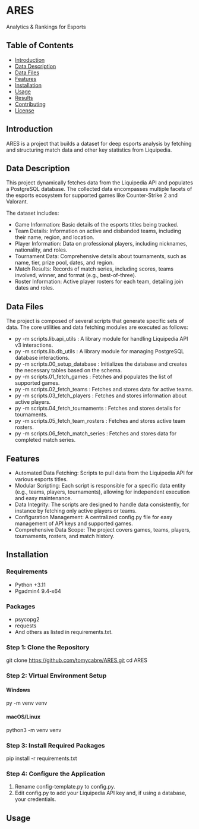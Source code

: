 # ARES
Analytics &amp; Rankings for Esports

## Table of Contents
- [Introduction](#introduction)
- [Data Description](#data-description)
- [Data Files](#data-files)
- [Features](#features)
- [Installation](#installation)
- [Usage](#usage)
- [Results](#results)
- [Contributing](#contributing)
- [License](#license)

## Introduction
ARES is a project that builds a dataset for deep esports analysis by fetching and structuring match data and other key statistics from Liquipedia.

## Data Description
This project dynamically fetches data from the Liquipedia API and populates a PostgreSQL database. The collected data encompasses multiple facets of the esports ecosystem for supported games like Counter-Strike 2 and Valorant.

The dataset includes:
- Game Information: Basic details of the esports titles being tracked.
- Team Details: Information on active and disbanded teams, including their name, region, and location.
- Player Information: Data on professional players, including nicknames, nationality, and roles.
- Tournament Data: Comprehensive details about tournaments, such as name, tier, prize pool, dates, and region.
- Match Results: Records of match series, including scores, teams involved, winner, and format (e.g., best-of-three).
- Roster Information: Active player rosters for each team, detailing join dates and roles.

## Data Files
The project is composed of several scripts that generate specific sets of data. The core utilities and data fetching modules are executed as follows:
- py -m scripts.lib.api_utils : A library module for handling Liquipedia API v3 interactions. 
- py -m scripts.lib.db_utils : A library module for managing PostgreSQL database interactions. 
- py -m scripts.00_setup_database : Initializes the database and creates the necessary tables based on the schema. 
- py -m scripts.01_fetch_games : Fetches and populates the list of supported games. 
- py -m scripts.02_fetch_teams : Fetches and stores data for active teams. 
- py -m scripts.03_fetch_players : Fetches and stores information about active players. 
- py -m scripts.04_fetch_tournaments : Fetches and stores details for tournaments. 
- py -m scripts.05_fetch_team_rosters : Fetches and stores active team rosters.
- py -m scripts.06_fetch_match_series : Fetches and stores data for completed match series.

## Features
- Automated Data Fetching: Scripts to pull data from the Liquipedia API for various esports titles.
- Modular Scripting: Each script is responsible for a specific data entity (e.g., teams, players, tournaments), allowing for independent execution and easy maintenance.
- Data Integrity: The scripts are designed to handle data consistently, for instance by fetching only active players or teams.
- Configuration Management: A centralized config.py file for easy management of API keys and supported games.
- Comprehensive Data Scope: The project covers games, teams, players, tournaments, rosters, and match history.

## Installation
### Requirements
- Python +3.11
- Pgadmin4 9.4-x64
### Packages
- psycopg2
- requests
- And others as listed in requirements.txt.

### Step 1: Clone the Repository
git clone https://github.com/tomycabre/ARES.git
cd ARES

### Step 2: Virtual Environment Setup
#### Windows
py -m venv venv
#### macOS/Linux
python3 -m venv venv

### Step 3: Install Required Packages
pip install -r requirements.txt

### Step 4: Configure the Application
1. Rename config-template.py to config.py.
2. Edit config.py to add your Liquipedia API key and, if using a database, your credentials.

## Usage




